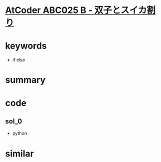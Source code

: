 # [AtCoder ABC025 B - 双子とスイカ割り](https://atcoder.jp/contests/abc025/tasks/abc025_b)


# keywords 
- if else


# summary



# code 
## sol_0
- python


# similar 

